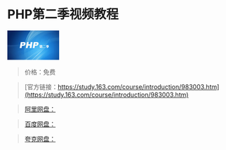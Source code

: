 # PHP第二季视频教程

![img](../../../assets/study163/free/6619145761119453267.png)

> 价格：免费

> [官方链接：https://study.163.com/course/introduction/983003.htm](https://study.163.com/course/introduction/983003.htm)

> [阿里网盘：]()

> [百度网盘：]()

> [夸克网盘：]()
